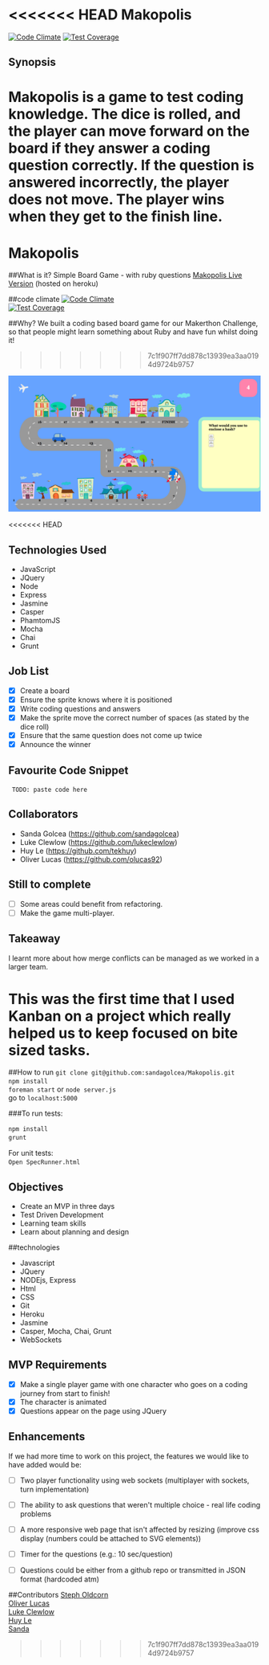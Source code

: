 <<<<<<< HEAD
Makopolis
=======================

[![Code Climate](https://codeclimate.com/github/sandagolcea/Makopolis/badges/gpa.svg)](https://codeclimate.com/github/sandagolcea/Makopolis)
[![Test Coverage](https://codeclimate.com/github/sandagolcea/Makopolis/badges/coverage.svg)](https://codeclimate.com/github/sandagolcea/Makopolis)

## Synopsis

Makopolis is a game to test coding knowledge. The dice is rolled, and the player can move forward on the board if they answer a coding question correctly. If the question is answered incorrectly, the player does not move. The player wins when they get to the finish line.
=======

# Makopolis

##What is it? 
Simple Board Game - with ruby questions
[Makopolis Live Version](makopolis.herokuapp.com)  (hosted on heroku)  

##code climate
[![Code Climate](https://codeclimate.com/github/sandagolcea/Makopolis/badges/gpa.svg)](https://codeclimate.com/github/sandagolcea/Makopolis)  
[![Test Coverage](https://codeclimate.com/github/sandagolcea/Makopolis/badges/coverage.svg)](https://codeclimate.com/github/sandagolcea/Makopolis)

##Why?
We built a coding based board game for our Makerthon Challenge, so that people might learn something about Ruby and have fun whilst doing it!
>>>>>>> 7c1f907ff7dd878c13939ea3aa0194d9724b9757

![Makopolis](/Makopolis.png?raw=true "Makopolis board game")

<<<<<<< HEAD
## Technologies Used

- JavaScript
- JQuery
- Node
- Express
- Jasmine
- Casper
- PhamtomJS
- Mocha
- Chai
- Grunt

## Job List

- [x] Create a board
- [x] Ensure the sprite knows where it is positioned
- [x] Write coding questions and answers
- [x] Make the sprite move the correct number of spaces (as stated by the dice roll)
- [x] Ensure that the same question does not come up twice
- [x] Announce the winner

## Favourite Code Snippet

~~~
 TODO: paste code here
~~~

## Collaborators

- Sanda Golcea (https://github.com/sandagolcea)
- Luke Clewlow (https://github.com/lukeclewlow)
- Huy Le (https://github.com/tekhuy)
- Oliver Lucas (https://github.com/olucas92)

## Still to complete

- [ ] Some areas could benefit from refactoring.
- [ ] Make the game multi-player.

## Takeaway

I learnt more about how merge conflicts can be managed as we worked in a larger team.

This was the first time that I used Kanban on a project which really helped us to keep focused on bite sized tasks.
=======

##How to run
`git clone git@github.com:sandagolcea/Makopolis.git`  
`npm install`  
`foreman start` or `node server.js`  
go to `localhost:5000`  

###To run tests:
```sh
npm install
grunt
```
For unit tests:   
`Open SpecRunner.html`


Objectives
-----
* Create an MVP in three days
* Test Driven Development
* Learning team skills
* Learn about planning and design


##technologies
* Javascript
* JQuery
* NODEjs, Express
* Html
* CSS
* Git
* Heroku
* Jasmine
* Casper, Mocha, Chai, Grunt
* WebSockets

MVP Requirements
---------------
- [x] Make a single player game with one character who goes on a coding journey from start to finish!
- [x] The character is animated
- [x] Questions appear on the page using JQuery

Enhancements
------------
If we had more time to work on this project, the features we would like to have added would be:
- [ ] Two player functionality using web sockets (multiplayer with sockets, turn implementation)
- [ ] The ability to ask questions that weren't multiple choice - real life coding problems
- [ ] A more responsive web page that isn't affected by resizing (improve css display (numbers could be attached to SVG elements))
- [ ] Timer for the questions (e.g.: 10 sec/question)
- [ ] Questions could be either from a github repo or transmitted in JSON format (hardcoded atm)


##Contributors
[Steph Oldcorn](https://github.com/stepholdcorn)  
[Oliver Lucas](https://github.com/olucas92)  
[Luke Clewlow](https://github.com/lukeclewlow)  
[Huy Le](https://github.com/tekhuy)  
[Sanda](https://github.com/sandagolcea)

>>>>>>> 7c1f907ff7dd878c13939ea3aa0194d9724b9757
